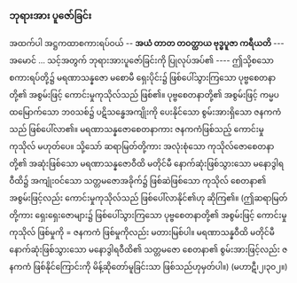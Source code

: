 ### ဘုရားအား ပူဇော်ခြင်း

အထက်ပါ အဋ္ဌကထာစကားရပ်ဝယ် -- **အယံ တာတ တဝတ္ထာယ ဗုဒ္ဓပူဇာ ကရီယတိ** --- အမောင် ...
သင့်အတွက် ဘုရားအားပူဇော်ခြင်းကို ပြုလုပ်အပ်၏ ---- ဤသို့စသော စကားရပ်တို့၌ မရဏာသန္နဇော မစောမီ
ရှေးပိုင်း၌ ဖြစ်ပေါ်သွားကြသော ပုဗ္ဗစေတနာတို့၏ အစွမ်းဖြင့် ကောင်းမှုကုသိုလ်သည် ဖြစ်၏။ ပုဗ္ဗစေတနာတို့၏
အစွမ်းဖြင့် ကမ္မပထမြောက်သော ဘ၀သစ်၌ ပဋိသန္ဓေအကျိုးကို ပေးနိုင်သော စွမ်းအားရှိသော ဇနကကံသည်
ဖြစ်ပေါ်လာ၏။ မရဏာသန္နဇောစေတနာကား ဇနကကံဖြစ်သည့် ကောင်းမှုကုသိုလ် မဟုတ်ပေ။ သို့သော်
ဆရာမြတ်တို့ကား အလုံးစုံသော ကုသိုလ်ဇောစေတနာတို့၏ အဆုံးဖြစ်သော မရဏာသန္နဇောဝီထိ မတိုင်မီ
နောက်ဆုံးဖြစ်သွားသော မနောဒွါရဝီထိ၌ အကျုံးဝင်သော သတ္တမဇောအခိုက်၌ ဖြစ်ဆဲဖြစ်သော ကုသိုလ်
စေတနာ၏ အစွမ်းဖြင့်လည်း ကောင်းမှုကုသိုလ်သည် ဖြစ်ပေါ်လာနိုင်၏ဟု ဆိုကြ၏။ (ဤဆရာမြတ်တို့ကား
ရှေးရှေးဇောများ၌ ဖြစ်ပေါ်သွားကြသော ပုဗ္ဗစေတနာတို့၏ အစွမ်းဖြင့် ကောင်းမှုကုသိုလ် ဖြစ်မှုကို = ဇနကကံ
ဖြစ်မှုကိုလည်း မတားမြစ်ပါ။ မရဏာသန္နဝီထိ မတိုင်မီ နောက်ဆုံးဖြစ်သွားသော မနောဒွါရဝီထိ၏ သတ္တမဇော
စေတနာ၏ စွမ်းအားဖြင့်လည်း ဇနကကံ ဖြစ်နိုင်ကြောင်းကို မိန့်ဆိုတော်မူခြင်းသာ ဖြစ်သည်ဟုမှတ်ပါ။)
<r>(မဟာဋီ၊၂၊၃၀၂။)</r>